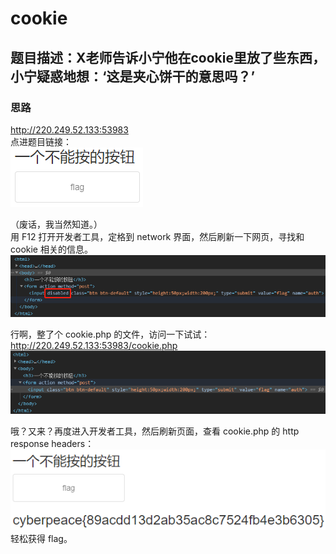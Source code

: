# cookie
## 题目描述：X老师告诉小宁他在cookie里放了些东西，小宁疑惑地想：‘这是夹心饼干的意思吗？’

### 思路

http://220.249.52.133:53983  
点进题目链接：  
![avatar](./picture/cookie_1.png)

（废话，我当然知道。）  
用 F12 打开开发者工具，定格到 network 界面，然后刷新一下网页，寻找和 cookie 相关的信息。  
![avatar](./picture/cookie_2.png)

行啊，整了个 cookie.php 的文件，访问一下试试：  
http://220.249.52.133:53983/cookie.php  
![avatar](./picture/cookie_3.png)

哦？又来？再度进入开发者工具，然后刷新页面，查看 cookie.php 的 http response headers：  
![avatar](./picture/cookie_4.png)  
轻松获得 flag。
